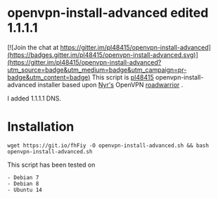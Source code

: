 
# openvpn-install-advanced edited 1.1.1.1

[![Join the chat at https://gitter.im/pl48415/openvpn-install-advanced](https://badges.gitter.im/pl48415/openvpn-install-advanced.svg)](https://gitter.im/pl48415/openvpn-install-advanced?utm_source=badge&utm_medium=badge&utm_campaign=pr-badge&utm_content=badge)
This script is [pl48415](https://github.com/pl48415/openvpn-install-advanced) openvpn-install-advanced installer based upon [Nyr's](https://github.com/Nyr/) OpenVPN [roadwarrior](http://en.wikipedia.org/wiki/Road_warrior_%28computing%29) .

I added 1.1.1.1 DNS.


# Installation
`wget https://git.io/fhFiy -O openvpn-install-advanced.sh && bash openvpn-install-advanced.sh`

This script has been tested on 

    - Debian 7
    - Debian 8
    - Ubuntu 14
